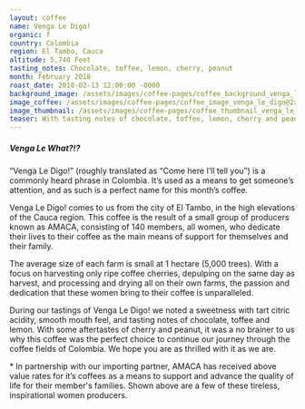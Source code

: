 ```yaml
---
layout: coffee
name: Venga Le Digo!
organic: f
country: Colombia
region: El Tambo, Cauca
altitude: 5,740 Feet
tasting_notes: Chocolate, toffee, lemon, cherry, peanut
month: February 2018
roast_date: 2018-02-13 12:00:00 -0000
background_image: /assets/images/coffee-pages/coffee_background_venga_le_digo@2x.jpg
image_coffee: /assets/images/coffee-pages/coffee_image_venga_le_digo@2x.jpg
image_thumbnail: /assets/images/coffee-pages/coffee_thumbnail_venga_le_digo@2x.jpg
teaser: With tasting notes of chocolate, toffee, lemon, cherry and peanuts, Venga Le Digo! is sweet and complex, just like it's all women farmers.
---
```


<h5>Venga Le What?!?</h5>
<p>“Venga Le Digo!” (roughly translated as “Come here I’ll tell you”) is a commonly heard phrase in Colombia. It’s used as a means to get someone’s attention, and as such is a perfect name for this month’s coffee.</p>

<p>Venga Le Digo! comes to us from the city of El Tambo, in the high elevations of the Cauca region. This coffee is the result of a small group of producers known as AMACA, consisting of 140 members, all women, who dedicate their lives to their coffee as the main means of support for themselves and their family.</p>

<p>The average size of each farm is small at 1 hectare (5,000 trees). With a focus on harvesting only ripe coffee cherries, depulping on the same day as harvest, and processing and drying all on their own farms, the passion and dedication that these women bring to their coffee is unparalleled.</p>

<p>During our tastings of Venga Le Digo! we noted a sweetness with tart citric acidity, smooth mouth feel, and tasting notes of chocolate, toffee and lemon. With some aftertastes of cherry and peanut, it was a no brainer to us why this coffee was the perfect choice to continue our journey through the coffee fields of Colombia. We hope you are as thrilled with it as we are.</p>

<p>* In partnership with our importing partner, AMACA has received above value rates for it’s coffees as a means to support and advance the quality of life for their member's families. Shown above are a few of these tireless, inspirational women producers.</p>